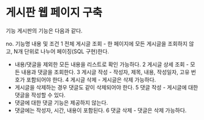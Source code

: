 # 게시판 웹 페이지 구축

기능
게시판의 기능은 다음과 같다.

no.	기능명	내용 및 조건
1	전체 게시글 조회	- 한 페이지에 모든 게시글을 조회하지 않고, N개 단위로 나누어 페이징(SQL 구현)한다.
- 내용/댓글을 제외한 모든 내용을 리스트로 확인 가능하다.
2	게시글 상세 조회	- 모든 내용과 댓글을 조회한다.
3	게시글 작성	- 작성자, 제목, 내용, 작성일자, 고유 번호가 포함되어야 한다.
4	게시글 삭제	- 게시글은 삭제 가능하다.
- 게시글을 삭제하는 경우 댓글도 같이 삭제되어야 한다.
5	댓글 작성	- 게시글에 대한 댓글을 작성할 수 있다.
- 댓글에 대한 댓글 기능은 제공하지 않는다.
- 댓글에는 작성자, 시간, 내용이 포함된다.
6	댓글 삭제	- 댓글은 삭제 가능하다.


  
